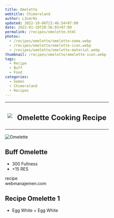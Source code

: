 ```yaml
---
title: Omelette
webtitle: Chimeraland
author: L3n4r0x
updated: 2022-10-06T23:46:54+07:00
date: 2022-01-10T20:56:03+07:00
permalink: /recipes/omelette.html
photos:
  - /recipes/omelette/omelette-name.webp
  - /recipes/omelette/omelette-icon.webp
  - /recipes/omelette/omelette-material.webp
thumbnail: /recipes/omelette/omelette-icon.webp
tags:
  - Recipe
  - Buff
  - Food
categories:
  - Games
  - Chimeraland
  - Recipes
---
```


<section id="bootstrap-wrapper"><link rel="stylesheet" href="https://cdn.statically.io/gh/dimaslanjaka/Web-Manajemen/40ac3225/css/bootstrap-4.5-wrapper.css"/><div class="row mb-2"><div class="col-md-12 mb-2"><table class="table" id="post-info"><tbody><tr><td><img class="d-inline-block me-2" src="/chimeraland/recipes/omelette/omelette-icon.webp" width="auto" height="auto"/></td><td><h1 class="fs-5">Omelette Cooking Recipe</h1></td></tr></tbody></table></div></div><div class="card mb-2"><div class="row g-0"><div class="col-sm-4 position-relative mb-2"><img src="/chimeraland/recipes/omelette/omelette-material.webp" class="card-img fit-cover w-100 h-100" alt="Omelette" data-fancybox="true"/></div><div class="col-sm-8 mb-2"><div class="card-body"><h2 class="card-title fs-5">Buff Omelette</h2><div class="card-text"><ul><li>300 Fullness</li><li>+15 RES</li></ul></div><span class="badge rounded-pill bg-dark">recipe</span></div><div class="card-footer text-end text-muted">webmanajemen.com</div></div></div></div><div class="row mb-2"><div class="col-12 col-lg-6 recipe-item mb-2"><div class="card"><div class="card-body"><h2 class="card-title fs-5">Recipe Omelette 1</h2><div class="card-text"><ul><li>Egg White<span> + </span>Egg White</li></ul></div></div></div></div></div></section>